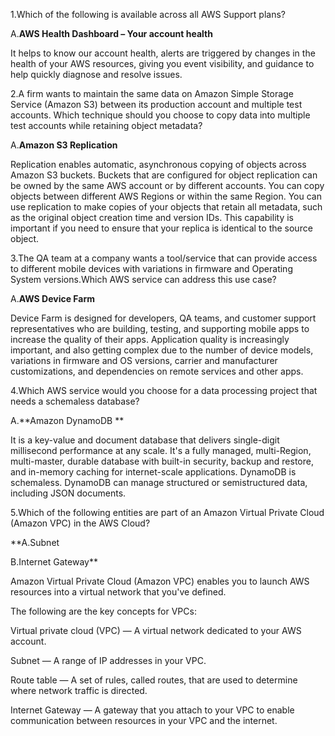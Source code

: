 1.Which of the following is available across all AWS Support plans?

A.**AWS Health Dashboard – Your account health**

It helps to know our account health, alerts are triggered by changes in the health of your AWS resources, giving you event visibility, and guidance to help quickly diagnose and resolve issues.

2.A firm wants to maintain the same data on Amazon Simple Storage Service (Amazon S3) between its production account and multiple test accounts. Which technique should you choose to copy data into multiple test accounts while retaining object metadata?


A.**Amazon S3 Replication**

Replication enables automatic, asynchronous copying of objects across Amazon S3 buckets. Buckets that are configured for object replication can be owned by the same AWS account or by different accounts. You can copy objects between different AWS Regions or within the same Region. You can use replication to make copies of your objects that retain all metadata, such as the original object creation time and version IDs. This capability is important if you need to ensure that your replica is identical to the source object.

3.The QA team at a company wants a tool/service that can provide access to different mobile devices with variations in firmware and Operating System versions.Which AWS service can address this use case?


A.**AWS Device Farm**

Device Farm is designed for developers, QA teams, and customer support representatives who are building, testing, and supporting mobile apps to increase the quality of their apps. Application quality is increasingly important, and also getting complex due to the number of device models, variations in firmware and OS versions, carrier and manufacturer customizations, and dependencies on remote services and other apps.


4.Which AWS service would you choose for a data processing project that needs a schemaless database?

A.**Amazon DynamoDB **

It is a key-value and document database that delivers single-digit millisecond performance at any scale. It's a fully managed, multi-Region, multi-master, durable database with built-in security, backup and restore, and in-memory caching for internet-scale applications. DynamoDB is schemaless. DynamoDB can manage structured or semistructured data, including JSON documents.


5.Which of the following entities are part of an Amazon Virtual Private Cloud (Amazon VPC) in the AWS Cloud?

**A.Subnet

B.Internet Gateway**

Amazon Virtual Private Cloud (Amazon VPC) enables you to launch AWS resources into a virtual network that you've defined.

The following are the key concepts for VPCs:

Virtual private cloud (VPC) — A virtual network dedicated to your AWS account.

Subnet — A range of IP addresses in your VPC.

Route table — A set of rules, called routes, that are used to determine where network traffic is directed.

Internet Gateway — A gateway that you attach to your VPC to enable communication between resources in your VPC and the internet.




